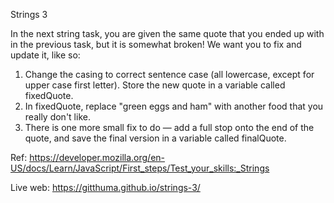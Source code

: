Strings 3

In the next string task, you are given the same quote that you ended up with in the previous task, but it is somewhat broken! We want you to fix and update it, like so:

1. Change the casing to correct sentence case (all lowercase, except for upper case first letter). Store the new quote in a variable called fixedQuote.
2. In fixedQuote, replace "green eggs and ham" with another food that you really don't like.
3. There is one more small fix to do — add a full stop onto the end of the quote, and save the final version in a variable called finalQuote.

Ref: https://developer.mozilla.org/en-US/docs/Learn/JavaScript/First_steps/Test_your_skills:_Strings

Live web: https://gitthuma.github.io/strings-3/
